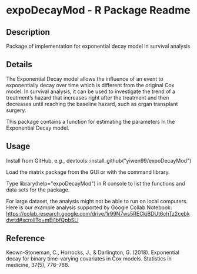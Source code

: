 # expoDecayMod - R Package Readme

## Description
Package of implementation for exponential decay model in survival analysis

## Details
The Exponential Decay model allows the influence of an event to exponentially decay over time which is different from the original Cox model. In survival analysis, it can be used to investigate the trend of a treatment’s hazard that increases right after the treatment and then decreases until reaching the baseline hazard, such as organ transplant surgery.

This package contains a function for estimating the parameters in the Exponential Decay model.

## Usage
Install from GitHub, e.g., devtools::install_github("yiwen99/expoDecayMod")

Load the matrix package from the GUI or with the command library.

Type library(help="expoDecayMod") in R console to list the functions and data sets for the package. 

For large dataset, the analysis might not be able to run on local computers. Here is our example analysis supported by Google Collab Notebook:
https://colab.research.google.com/drive/1r99N7ws5RECkjBDUt6chTz2cebkdvrtd#scrollTo=mEj1bfQpbSLI

## Reference
Keown-Stoneman, C., Horrocks, J., & Darlington, G. (2018). Exponential decay for binary time-varying covariates in Cox models. Statistics in medicine, 37(5), 776–788. 
